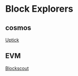 <!--
order: 3
-->

# Block Explorers

## cosmos

[Uptick](https://explorer.origin.uptick.network)

## EVM

[Blockscout](https://evm-explorer.origin.uptick.network)
